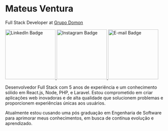 # Mateus Ventura
Full Stack Developer at [Grupo Domon](https://www.grupodomon.com.br)

<div id="badges">
  <a href="https://www.linkedin.com/in/omateusventura" target="_blank">
    <img src="https://i.ibb.co/dJdstwc/github-linkedin.png" width="160" alt="LinkedIn Badge"/>
  </a>
  <a href="https://www.instagram.com/omateusventura/" target="_blank">
    <img src="https://i.ibb.co/RYmxwzV/github-instagram.png" width="160" alt="Instagram Badge"/>
  </a>
  <a href="#">
    <img src="https://i.ibb.co/J7TsC5M/email.png" width="160" alt="E-mail Badge"/>
  </a>
</div>

Desenvolvedor Full Stack com 5 anos de experiência e um conhecimento sólido em React.js, Node, PHP, e Laravel. Estou comprometido em criar aplicações web inovadoras e de alta qualidade que solucionem problemas e proporcionem experiências únicas aos usuários. 

Atualmente estou cusando uma pós graduação em Engenharia de Software para aprimorar meus conhecimentos, em busca de contínua evolução e aprendizado.

<!--
**omateusventura/omateusventura** is a ✨ _special_ ✨ repository because its `README.md` (this file) appears on your GitHub profile.

Here are some ideas to get you started:

- 🔭 I’m currently working on ...
- 🌱 I’m currently learning ...
- 👯 I’m looking to collaborate on ...
- 🤔 I’m looking for help with ...
- 💬 Ask me about ...
- 📫 How to reach me: ...
- 😄 Pronouns: ...
- ⚡ Fun fact: ...
-->
